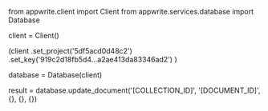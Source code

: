 from appwrite.client import Client
from appwrite.services.database import Database

client = Client()

(client
  .set_project('5df5acd0d48c2')
  .set_key('919c2d18fb5d4...a2ae413da83346ad2')
)

database = Database(client)

result = database.update_document('[COLLECTION_ID]', '[DOCUMENT_ID]', {}, {}, {})
